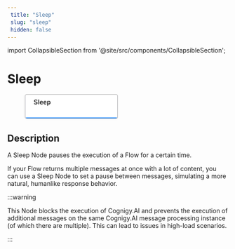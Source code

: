 ```yaml
---
 title: "Sleep" 
 slug: "sleep" 
 hidden: false 
---
```

import CollapsibleSection from '@site/src/components/CollapsibleSection';

# Sleep

<figure>
  <img class="image-center" src="../../../../../static/img/_assets/ai/build/node-reference/logic/sleep.png" width="50%" />
</figure>

## Description

A Sleep Node pauses the execution of a Flow for a certain time.

If your Flow returns multiple messages at once with a lot of content, you can use a Sleep Node to set a pause between messages, simulating a more natural, humanlike response behavior.

:::warning

  This Node blocks the execution of Cognigy.AI and prevents the execution of additional messages on the same Cognigy.AI message processing instance (of which there are multiple). This can lead to issues in high-load scenarios.

:::

